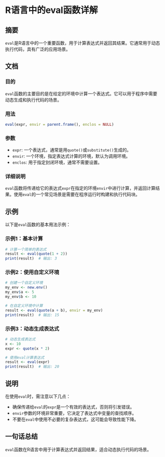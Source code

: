 <!--
Meta Description: # R语言中的eval函数详解 ## 摘要 `eval`是R语言中的一个重要函数，用于计算表达式并返回其结果。它通常用于动态执行代码，具有广泛的应用场景。 ## 文档 ### 目的 `eval`函数的主要目的是在给定的环境中计算一个表达式。它可以用于程序中需要动态生成和执行代码的场景。 ### 用法...
Meta Keywords: eval, expr, result, envir, quote
-->

# R语言中的eval函数详解

## 摘要
`eval`是R语言中的一个重要函数，用于计算表达式并返回其结果。它通常用于动态执行代码，具有广泛的应用场景。

## 文档
### 目的
`eval`函数的主要目的是在给定的环境中计算一个表达式。它可以用于程序中需要动态生成和执行代码的场景。

### 用法
```R
eval(expr, envir = parent.frame(), enclos = NULL)
```

### 参数
- `expr`: 一个表达式，通常是用`quote()`或`substitute()`生成的。
- `envir`: 一个环境，指定表达式计算的环境，默认为调用环境。
- `enclos`: 用于指定封闭环境，通常不需要设置。

### 详细说明
`eval`函数将传递给它的表达式`expr`在指定的环境`envir`中进行计算，并返回计算结果。使用`eval`的一个常见场景是需要在程序运行时构建和执行代码块。

## 示例
以下是`eval`函数的基本用法示例：

### 示例1：基本计算
```R
# 计算一个简单的表达式
result <- eval(quote(1 + 2))
print(result)  # 输出: 3
```

### 示例2：使用自定义环境
```R
# 创建一个自定义环境
my_env <- new.env()
my_env$a <- 5
my_env$b <- 10

# 在自定义环境中计算
result <- eval(quote(a + b), envir = my_env)
print(result)  # 输出: 15
```

### 示例3：动态生成表达式
```R
# 动态生成表达式
x <- 10
expr <- quote(x * 2)

# 使用eval计算表达式
result <- eval(expr)
print(result)  # 输出: 20
```

## 说明
在使用`eval`时，需注意以下几点：
- 确保传递给`eval`的`expr`是一个有效的表达式，否则将引发错误。
- `envir`参数的环境非常重要，它决定了表达式中变量的查找顺序。
- 不要在`eval`中使用不必要的复杂表达式，这可能会导致性能下降。

## 一句话总结
`eval`函数在R语言中用于计算表达式并返回结果，适合动态执行代码的场景。